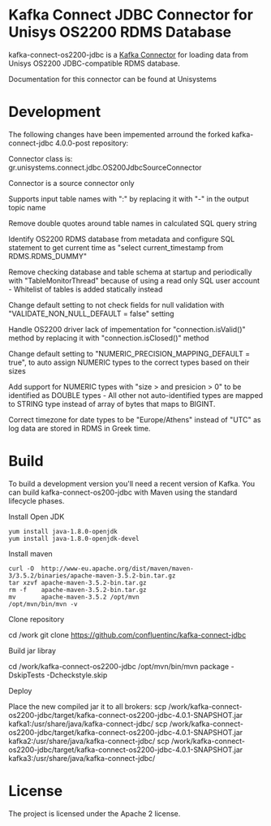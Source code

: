 # Kafka Connect JDBC Connector for Unisys OS2200 RDMS Database

kafka-connect-os2200-jdbc is a [Kafka Connector](http://kafka.apache.org/documentation.html#connect)
for loading data from Unisys OS2200 JDBC-compatible RDMS database.

Documentation for this connector can be found at Unisystems

# Development

The following changes have been impemented arround the forked kafka-connect-jdbc 4.0.0-post repository:

Connector class is: gr.unisystems.connect.jdbc.OS200JdbcSourceConnector

Connector is a source connector only 

Supports input table names with ":" by replacing it with "-" in the output topic name

Remove double quotes around table names in calculated SQL query string

Identify OS2200 RDMS database from metadata and configure SQL statement to get current time as "select current_timestamp from RDMS.RDMS_DUMMY"

Remove checking database and table schema at startup and periodically with "TableMonitorThread" because of using a read only SQL user account - Whitelist of tables is added statically instead

Change default setting to not check fields for null validation with "VALIDATE_NON_NULL_DEFAULT = false" setting

Handle OS2200 driver lack of impementation for "connection.isValid()"  method by replacing it with "connection.isClosed()" method

Change default setting to "NUMERIC_PRECISION_MAPPING_DEFAULT = true", to auto assign NUMERIC types to the correct types based on their sizes

Add support for NUMERIC types with "size > and presicion > 0" to be identified as DOUBLE types - All other not auto-identified types are mapped to STRING type instead of array of bytes that maps to BIGINT.

Correct timezone for date types to be "Europe/Athens" instead of "UTC" as log data are stored in RDMS in Greek time.

# Build

To build a development version you'll need a recent version of Kafka. You can build
kafka-connect-os200-jdbc with Maven using the standard lifecycle phases.

Install Open JDK

	yum install java-1.8.0-openjdk
	yum install java-1.8.0-openjdk-devel

Install maven

	curl -O  http://www-eu.apache.org/dist/maven/maven-3/3.5.2/binaries/apache-maven-3.5.2-bin.tar.gz
	tar xzvf apache-maven-3.5.2-bin.tar.gz
	rm -f    apache-maven-3.5.2-bin.tar.gz
	mv       apache-maven-3.5.2 /opt/mvn
	/opt/mvn/bin/mvn -v
  
Clone repository

  cd /work
  git clone https://github.com/confluentinc/kafka-connect-jdbc
  
Build jar libray

  cd /work/kafka-connect-os2200-jdbc
	/opt/mvn/bin/mvn package -DskipTests -Dcheckstyle.skip

Deploy

  Place the new compiled jar it to all brokers:
  scp /work/kafka-connect-os2200-jdbc/target/kafka-connect-os2200-jdbc-4.0.1-SNAPSHOT.jar kafka1:/usr/share/java/kafka-connect-jdbc/
	scp /work/kafka-connect-os2200-jdbc/target/kafka-connect-os2200-jdbc-4.0.1-SNAPSHOT.jar kafka2:/usr/share/java/kafka-connect-jdbc/
	scp /work/kafka-connect-os2200-jdbc/target/kafka-connect-os2200-jdbc-4.0.1-SNAPSHOT.jar kafka3:/usr/share/java/kafka-connect-jdbc/
  
# License

The project is licensed under the Apache 2 license.
